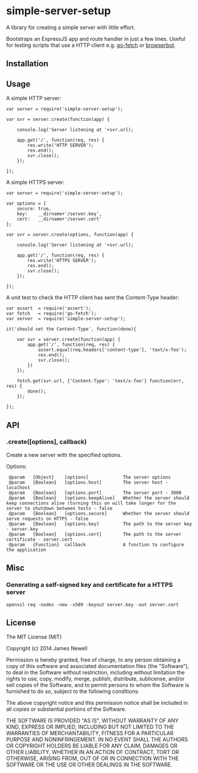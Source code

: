 # simple-server-setup

A library for creating a simple server with little effort.

Bootstraps an ExpressJS app and route handler in just a few lines. Useful for testing scripts that use a HTTP client e.g.  [go-fetch](https://www.npmjs.com/package/go-fetch) or [browserbot](https://www.npmjs.com/package/browserbot). 

## Installation

## Usage

A simple HTTP server:

    var server = require('simple-server-setup');
    
    var svr = server.create(function(app) {
    
	    console.log('Server listening at '+svr.url);

    	app.get('/', function(req, res) {
    		res.write('HTTP SERVER');
    		res.end();
    		svr.close();
    	});
    	
    });

A simple HTTPS server:

    var server = require('simple-server-setup');
    
    var options = {
        secure: true,
        key:    __dirname+'/server.key',
        cert:   __dirname+'/server.cert'
    };
    
    var svr = server.create(options, function(app) {
    
	    console.log('Server listening at '+svr.url);

        app.get('/', function(req, res) {
            res.write('HTTPS SERVER');
            res.end();
            svr.close();
        });
        
    });

A unit test to check the HTTP client has sent the Content-Type header:

    var assert  = require('assert');
    var fetch   = require('go-fetch');
    var server  = require('simple-server-setup');
    
    it('should set the Content-Type', function(done){
    
        var svr = server.create(function(app) {
            app.get('/', function(req, res) {
                assert.equal(req.headers['content-type'], 'text/x-foo');
                res.end();
                svr.close();
            })
        });
    
        fetch.get(svr.url, {'Content-Type': 'text/x-foo'} function(err, res) {
            done();
        });
        
    });
    
## API

### .create([options], callback)
    
Create a new server with the specified options.

Options:

	 @param   {Object}    [options]             The server options
	 @param   {Boolean}   [options.host]        The server host - localhost
	 @param   {Boolean}   [options.port]        The server port - 3000
	 @param   {Boolean}   [options.keepAlive]   Whether the server should keep connections alive (turning this on will take longer for the server to shutdown between tests - false
	 @param   {Boolean}   [options.secure]      Whether the server should serve requests on HTTPS - false
	 @param   {Boolean}   [options.key]         The path to the server key - server.key
	 @param   {Boolean}   [options.cert]        The path to the server certificate - server.cert
	 @param   {Function}  callback              A function to configure the application
    
## Misc
### Generating a self-signed key and certificate for a HTTPS server

    openssl req -nodes -new -x509 -keyout server.key -out server.cert
     
## License

The MIT License (MIT)

Copyright (c) 2014 James Newell

Permission is hereby granted, free of charge, to any person obtaining a copy of this software and associated documentation files (the "Software"), to deal in the Software without restriction, including without limitation the rights to use, copy, modify, merge, publish, distribute, sublicense, and/or sell copies of the Software, and to permit persons to whom the Software is furnished to do so, subject to the following conditions:

The above copyright notice and this permission notice shall be included in all copies or substantial portions of the Software.

THE SOFTWARE IS PROVIDED "AS IS", WITHOUT WARRANTY OF ANY KIND, EXPRESS OR IMPLIED, INCLUDING BUT NOT LIMITED TO THE WARRANTIES OF MERCHANTABILITY, FITNESS FOR A PARTICULAR PURPOSE AND NONINFRINGEMENT. IN NO EVENT SHALL THE AUTHORS OR COPYRIGHT HOLDERS BE LIABLE FOR ANY CLAIM, DAMAGES OR OTHER LIABILITY, WHETHER IN AN ACTION OF CONTRACT, TORT OR OTHERWISE, ARISING FROM, OUT OF OR IN CONNECTION WITH THE SOFTWARE OR THE USE OR OTHER DEALINGS IN THE SOFTWARE.